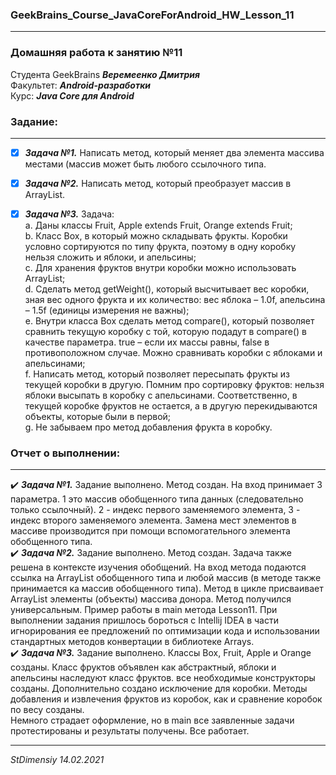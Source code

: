 ### GeekBrains_Course_JavaCoreForAndroid_HW_Lesson_11
---
### Домашняя работа к занятию №11
Студента GeekBrains ***Веремеенко Дмитрия***    
Факультет: ***Android-разработки***    
Курс: ***Java Core для Android***    
### Задание:
---
- [X] ***Задача №1.***	Написать метод, который меняет два элемента массива местами (массив может быть любого ссылочного типа.    
- [X] ***Задача №2.***	Написать метод, который преобразует массив в ArrayList.    
- [X] ***Задача №3.***	Задача:    
a. Даны классы Fruit, Apple extends Fruit, Orange extends Fruit;    
b. Класс Box, в который можно
складывать фрукты. Коробки условно сортируются по типу фрукта, поэтому в одну коробку нельзя сложить и яблоки, и апельсины;    
c. Для хранения фруктов внутри коробки можно использовать ArrayList;    
d. Сделать метод getWeight(), который высчитывает вес коробки, зная вес одного фрукта и их количество: вес яблока – 1.0f, апельсина – 1.5f (единицы измерения не важны);    
e. Внутри класса Box сделать метод compare(), который позволяет сравнить текущую коробку с той, которую подадут в compare() в качестве параметра.
true – если их массы равны, false в противоположном случае. Можно сравнивать коробки с яблоками и апельсинами;    
f. Написать метод, который позволяет пересыпать фрукты из текущей коробки в другую. Помним про сортировку фруктов: 
нельзя яблоки высыпать в коробку с апельсинами. Соответственно, в текущей коробке фруктов не остается,
а в другую перекидываются объекты, которые были в первой;    
g. Не забываем про метод добавления фрукта в коробку.    
   
     
### Отчет о выполнении:
---    
:heavy_check_mark: ***Задача №1.***	Задание выполнено. Метод создан. На вход принимает 3 параметра. 1 это массив 
обобщенного типа данных (следовательно только ссылочный). 2 - индекс первого заменяемого элемента, 
3 - индекс второго заменяемого элемента. Замена мест элементов в массиве производится при помощи вспомогательного
элемента обобщенного типа.    
:heavy_check_mark: ***Задача №2.***	Задание выполнено. Метод создан. Задача также решена в контексте изучения обобщений.
На вход метода подаются ссылка на ArrayList обобщенного типа и любой массив (в методе также принимается ка массив 
обобщенного типа). Метод в цикле присваивает ArrayList элементы (объекты) массива донора. Метод получился универсальным.
Пример работы в main метода Lesson11. При выполнении задания пришлось бороться с Intellij IDEA в части игнорирования ее
предложений по оптимизации кода и использовании стандартных методов конвертации в библиотеке Arrays.    
:heavy_check_mark: ***Задача №3.***	Задание выполнено. Классы Box, Fruit, Apple и Orange созданы. Класс фруктов объявлен
как абстрактный, яблоки и апельсины наследуют класс фруктов. все необходимые конструкторы созданы. Дополнительно создано
исключение для коробки. Методы добавления и извлечения фруктов из коробок, как и сравнение коробок по весу созданы.    
Немного страдает оформление, но в main все заявленные задачи протестированы и результаты получены. Все работает.       
  
      
---   

*StDimensiy 14.02.2021*
